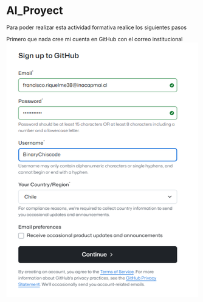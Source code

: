 # AI_Proyect

Para poder realizar esta actividad formativa realice los siguientes pasos

Primero que nada cree mi cuenta en GitHub con el correo institucional
![image.png](imagen/creamos_cuenta.png)
